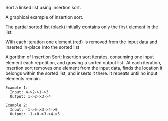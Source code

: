 Sort a linked list using insertion sort.


A graphical example of insertion sort. 

The partial sorted list (black) initially contains only the first element in the list.

With each iteration one element (red) is removed from the input data and inserted in-place into the sorted list
 

Algorithm of Insertion Sort:
  Insertion sort iterates, consuming one input element each repetition, and growing a sorted output list.
  At each iteration, insertion sort removes one element from the input data, 
  finds the location it belongs within the sorted list, and inserts it there.
  It repeats until no input elements remain.

```
Example 1:
  Input: 4->2->1->3
  Output: 1->2->3->4

Example 2:
  Input: -1->5->3->4->0
  Output: -1->0->3->4->5
```
